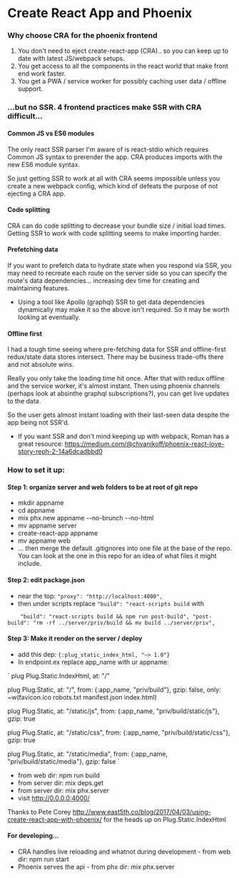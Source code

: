 # Create React App and Phoenix

### Why choose CRA for the phoenix frontend

1. You don't need to eject create-react-app (CRA).. so you can keep up to date with latest JS/webpack setups.
2. You get access to all the components in the react world that make front end work faster.
3. You get a PWA / service worker for possibly caching user data / offline support.

### ...but no SSR. 4 frontend practices make SSR with CRA difficult...

#### Common JS vs ES6 modules

The only react SSR parser I'm aware of is react-stdio which requires Common JS syntax to prerender the app.
CRA produces imports with the new ES6 module syntax.

So just getting SSR to work at all with CRA seems impossible unless you create a new webpack config, which kind of defeats the purpose of not ejecting a CRA app.

#### Code splitting

CRA can do code splitting to decrease your bundle size / initial load times.
Getting SSR to work with code splitting seems to make importing harder.

#### Prefetching data

If you want to prefetch data to hydrate state when you respond via SSR, you may need to recreate each route on the server side so you can specify the route's data dependencies... increasing dev time for creating and maintaining features.

* Using a tool like Apollo (graphql) SSR to get data dependencies dynamically may make it so the above isn't required. So it may be worth looking at eventually.

#### Offline first

I had a tough time seeing where pre-fetching data for SSR and offline-first redux/state data stores intersect. There may be business trade-offs there and not absolute wins.

Really you only take the loading time hit once. After that with redux offline and the service worker, it's almost instant. Then using phoenix channels (perhaps look at absinthe graphql subscriptions?), you can get live updates to the data.

So the user gets almost instant loading with their last-seen data despite the app being not SSR'd.

* If you want SSR and don't mind keeping up with webpack, Roman has a great resource:  https://medium.com/@chvanikoff/phoenix-react-love-story-reph-2-14a6dcadbbd0


### How to set it up:

#### Step 1: organize server and web folders to be at root of git repo

- mkdir appname
- cd appname
- mix phx.new appname --no-brunch --no-html
- mv appname server
- create-react-app appname
- mv appname web
- ... then merge the default .gitignores into one file at the base of the repo. You can look at the one in this repo for an idea of what files it might include.

#### Step 2: edit package.json

- near the top: `"proxy": "http://localhost:4000",`
- then under scripts replace `"build": "react-scripts build` with

`    
  "build": "react-scripts build && npm run post-build",
  "post-build": "rm -rf ../server/priv/build && mv build ../server/priv",
`

#### Step 3: Make it render on the server / deploy

- add this dep: `{:plug_static_index_html, "~> 1.0"}`
- In endpoint.ex replace app_name with ur appname:

`
  plug Plug.Static.IndexHtml,
    at: "/"

  plug Plug.Static,
    at: "/", from: {:app_name, "priv/build"}, gzip: false,
    only: ~w(favicon.ico robots.txt manifest.json index.html)

  plug Plug.Static,
    at: "/static/js", from: {:app_name, "priv/build/static/js"}, gzip: true

  plug Plug.Static,
    at: "/static/css", from: {:app_name, "priv/build/static/css"}, gzip: true

  plug Plug.Static,
    at: "/static/media", from: {:app_name, "priv/build/static/media"}, gzip: false
`

- from web dir: npm run build
- from server dir: mix deps.get
- from server dir: mix phx.server
- visit http://0.0.0.0:4000/

Thanks to Pete Corey http://www.east5th.co/blog/2017/04/03/using-create-react-app-with-phoenix/ for the heads up on Plug.Static.IndexHtml

#### For developing...

- CRA handles live reloading and whatnot during development - from web dir: npm run start
- Phoenix serves the api - from phx dir: mix phx.server
